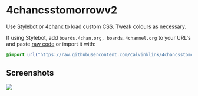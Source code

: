# 4chancsstomorrowv2
Use [Stylebot](https://chrome.google.com/webstore/detail/stylebot/oiaejidbmkiecgbjeifoejpgmdaleoha) or [4chanx](https://chrome.google.com/webstore/detail/4chan-x/ohnjgmpcibpbafdlkimncjhflgedgpam) to load custom CSS. Tweak colours as necessary. 

If using Stylebot, add `boards.4chan.org, boards.4channel.org` to your URL's and paste [raw code](https://raw.githubusercontent.com/calvinklink/4chancsstomorrowv2/main/TomorrowV2.css) or import it with:
```css
@import url("https://raw.githubusercontent.com/calvinklink/4chancsstomorrowv2/main/TomorrowV2.css");
```
## Screenshots
![](https://imgur.com/9Q8u2HO.png)
